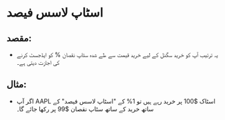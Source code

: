 # **اسٹاپ لاسس فیصد**

## مقصد: 

- یہ ترتیب آپ کو خرید سگنل کے لیے خرید قیمت سے طے شدہ سٹاپ نقصان % کو ایڈجسٹ کرنے کی اجازت دیتی ہے۔

## مثال:

- اگر آپ AAPL اسٹاک $100 پر خرید رہے ہیں تو 1% کے "اسٹاپ لاسس فیصد" کے ساتھ خرید کے ساتھ سٹاپ نقصان $99 پر رکھا جائے گا۔
